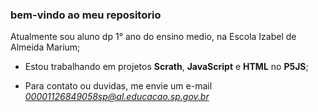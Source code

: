 ### bem-vindo ao meu repositorio

Atualmente sou aluno dp 1° ano do ensino medio, na Escola Izabel de Almeida Marium;

  - Estou trabalhando em projetos **Scrath**, **JavaScript** e **HTML** no **P5JS**;

  - Para contato ou duvidas, me envie um e-mail *00001126849058sp@al.educacao.sp.gov.br*

[](https://media1.tenor.com/m/HJ8Nxo6FkI0AAAAC/broncos-hello.gif)
